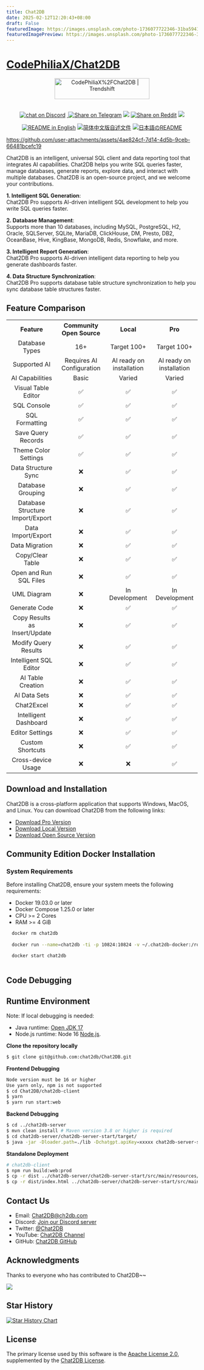```yaml
---
title: Chat2DB
date: 2025-02-12T12:20:43+08:00
draft: False
featuredImage: https://images.unsplash.com/photo-1736077722346-31ba59414728?ixid=M3w0NjAwMjJ8MHwxfHJhbmRvbXx8fHx8fHx8fDE3MzkzMzM5NDZ8&ixlib=rb-4.0.3
featuredImagePreview: https://images.unsplash.com/photo-1736077722346-31ba59414728?ixid=M3w0NjAwMjJ8MHwxfHJhbmRvbXx8fHx8fHx8fDE3MzkzMzM5NDZ8&ixlib=rb-4.0.3
---
```


# [CodePhiliaX/Chat2DB](https://github.com/CodePhiliaX/Chat2DB)




<div align="center">
    <a href="https://trendshift.io/repositories/11808" target="_blank"><img src="https://trendshift.io/api/badge/repositories/11808" alt="CodePhiliaX%2FChat2DB | Trendshift" style="width: 250px; height: 55px;" width="250" height="55"/></a>
</div>
<br/>
<p align="center">
 <a href="https://discord.com/invite/uNjb3n5JVN" target="_blank">
    <img src="https://img.shields.io/badge/-Join%20us%20on%20Discord-%237289DA.svg?style=flat&logo=discord&logoColor=white"
            alt="chat on Discord"></a>
<a href="https://twitter.com/intent/tweet?text=Chat2DB-An%20intelligent%20and%20versatile%20general-purpose%20SQL%20client%20and%20reporting%20tool%20for%20databases%20which%20integrates%20ChatGPT%20capabilities.&url=https://github.com/chat2db/Chat2DB&hashtags=ChatGPT,AGI,SQL%20Client,Reporting%20tool" target="blank" > <img src="https://img.shields.io/twitter/follow/_Chat2DB?label=Twitter&style=social" alt=""/> </a> 
<a href="https://t.me/share/url?text=Chat2DB-An%20intelligent%20and%20versatile%20general-purpose%20SQL%20client%20and%20reporting%20tool%20for%20databases%20which%20integrates%20ChatGPT%20capabilities.&url=https://github.com/chat2db/Chat2DB" target="_blank"><img src="https://img.shields.io/twitter/url?label=Telegram&logo=Telegram&style=social&url=https://github.com/chat2db/Chat2DB" alt="Share on Telegram"/></a>
<a href="https://api.whatsapp.com/send?text=Chat2DB-An%20intelligent%20and%20versatile%20general-purpose%20SQL%20client%20and%20reporting%20tool%20for%20databases%20which%20integrates%20ChatGPT%20capabilities.%20https://github.com/chat2db/Chat2DB"><img src="https://img.shields.io/twitter/url?label=whatsapp&logo=whatsapp&style=social&url=https://github.com/chat2db/Chat2DB" /></a>
<a href="https://www.reddit.com/submit?url=https://github.com/chat2db/Chat2DB&title=Chat2DB-An%20intelligent%20and%20versatile%20general-purpose%20SQL%20client%20and%20reporting%20tool%20for%20databases%20which%20integrates%20ChatGPT%20capabilities." target="blank"><img src="https://img.shields.io/twitter/url?label=Reddit&logo=Reddit&style=social&url=https://github.com/chat2db/Chat2DB" alt="Share on Reddit"/></a>
<a href="mailto:?subject=Check%20this%20GitHub%20repository%20out.&body=Chat2DB-An%20intelligent%20and%20versatile%20general-purpose%20SQL%20client%20and%20reporting%20tool%20for%20databases%20which%20integrates%20ChatGPT%20capabilities.%3A%0Ahttps://github.com/chat2db/Chat2DB" target="_blank"><img src="https://img.shields.io/twitter/url?label=Gmail&logo=Gmail&style=social&url=https://github.com/chat2db/Chat2DB"/></a>

</p>
<div align="center">
  <a href="./README.md"><img alt="README in English" src="https://img.shields.io/badge/English-d9d9d9"></a>
  <a href="./README_CN.md"><img alt="简体中文版自述文件" src="https://img.shields.io/badge/简体中文-d9d9d9"></a>
  <a href="./README_JA.md"><img alt="日本語のREADME" src="https://img.shields.io/badge/日本語-d9d9d9"></a>

</div>


https://github.com/user-attachments/assets/4ae824cf-7d14-4d5b-9ceb-66481bcefc19


Chat2DB is an intelligent, universal SQL client and data reporting tool that integrates AI capabilities. Chat2DB helps you write SQL queries faster, manage databases, generate reports, explore data, and interact with multiple databases. Chat2DB is an open-source project, and we welcome your contributions.

**1. Intelligent SQL Generation**:  
Chat2DB Pro supports AI-driven intelligent SQL development to help you write SQL queries faster.

**2. Database Management**:  
Supports more than 10 databases, including MySQL, PostgreSQL, H2, Oracle, SQLServer, SQLite, MariaDB, ClickHouse, DM, Presto, DB2, OceanBase, Hive, KingBase, MongoDB, Redis, Snowflake, and more.

**3. Intelligent Report Generation**:  
Chat2DB Pro supports AI-driven intelligent data reporting to help you generate dashboards faster.

**4. Data Structure Synchronization**:  
Chat2DB Pro supports database table structure synchronization to help you sync database table structures faster.

## Feature Comparison

<table style="width: 100%;">
  <tr>
    <th align="center">Feature</th>
    <th align="center">Community Open Source</th>
    <th align="center">Local</th>
    <th align="center">Pro </th>
  </tr>
  <tr>
    <td align="center">Database Types</td>
    <td align="center">16+</td>
    <td align="center">Target 100+</td>
    <td align="center">Target 100+</td>
  </tr>
  <tr>
    <td align="center">Supported AI</td>
    <td align="center">Requires AI Configuration</td>
    <td align="center">AI ready on installation</td>
    <td align="center">AI ready on installation</td>
  </tr>
  <tr>
    <td align="center">AI Capabilities</td>
    <td align="center">Basic</td>
    <td align="center">Varied</td>
    <td align="center">Varied</td>
  </tr>
  <tr>
    <td align="center">Visual Table Editor</td>
    <td align="center">✅</td>
    <td align="center">✅</td>
    <td align="center">✅</td>
  </tr>
  <tr>
    <td align="center">SQL Console</td>
    <td align="center">✅</td>
    <td align="center">✅</td>
    <td align="center">✅</td>
  </tr>
  <tr>
    <td align="center">SQL Formatting</td>
    <td align="center">✅</td>
    <td align="center">✅</td>
    <td align="center">✅</td>
  </tr>
  <tr>
    <td align="center">Save Query Records</td>
    <td align="center">✅</td>
    <td align="center">✅</td>
    <td align="center">✅</td>
  </tr>
  <tr>
    <td align="center">Theme Color Settings</td>
    <td align="center">✅</td>
    <td align="center">✅</td>
    <td align="center">✅</td>
  </tr>
  <tr>
    <td align="center">Data Structure Sync</td>
    <td align="center">❌</td>
    <td align="center">✅</td>
    <td align="center">✅</td>
  </tr>
  <tr>
    <td align="center">Database Grouping</td>
    <td align="center">❌</td>
    <td align="center">✅</td>
    <td align="center">✅</td>
  </tr>
  <tr>
    <td align="center">Database Structure Import/Export</td>
    <td align="center">❌</td>
    <td align="center">✅</td>
    <td align="center">✅</td>
  </tr>
  <tr>
    <td align="center">Data Import/Export</td>
    <td align="center">❌</td>
    <td align="center">✅</td>
    <td align="center">✅</td>
  </tr>
  <tr>
    <td align="center">Data Migration</td>
    <td align="center">❌</td>
    <td align="center">✅</td>
    <td align="center">✅</td>
  </tr>
  <tr>
    <td align="center">Copy/Clear Table</td>
    <td align="center">❌</td>
    <td align="center">✅</td>
    <td align="center">✅</td>
  </tr>
  <tr>
    <td align="center">Open and Run SQL Files</td>
    <td align="center">❌</td>
    <td align="center">✅</td>
    <td align="center">✅</td>
  </tr>
  <tr>
    <td align="center">UML Diagram</td>
    <td align="center">❌</td>
    <td align="center">In Development</td>
    <td align="center">In Development</td>
  </tr>
  <tr>
    <td align="center">Generate Code</td>
    <td align="center">❌</td>
    <td align="center">✅</td>
    <td align="center">✅</td>
  </tr>
  <tr>
    <td align="center">Copy Results as Insert/Update</td>
    <td align="center">❌</td>
    <td align="center">✅</td>
    <td align="center">✅</td>
  </tr>
  <tr>
    <td align="center">Modify Query Results</td>
    <td align="center">❌</td>
    <td align="center">✅</td>
    <td align="center">✅</td>
  </tr>
  <tr>
    <td align="center">Intelligent SQL Editor</td>
    <td align="center">❌</td>
    <td align="center">✅</td>
    <td align="center">✅</td>
  </tr>
  <tr>
    <td align="center">AI Table Creation</td>
    <td align="center">❌</td>
    <td align="center">✅</td>
    <td align="center">✅</td>
  </tr>
  <tr>
    <td align="center">AI Data Sets</td>
    <td align="center">❌</td>
    <td align="center">✅</td>
    <td align="center">✅</td>
  </tr>
  <tr>
    <td align="center">Chat2Excel</td>
    <td align="center">❌</td>
    <td align="center">✅</td>
    <td align="center">✅</td>
  </tr>
  <tr>
    <td align="center">Intelligent Dashboard</td>
    <td align="center">❌</td>
    <td align="center">✅</td>
    <td align="center">✅</td>
  </tr>
  <tr>
    <td align="center">Editor Settings</td>
    <td align="center">❌</td>
    <td align="center">✅</td>
    <td align="center">✅</td>
  </tr>
  <tr>
    <td align="center">Custom Shortcuts</td>
    <td align="center">❌</td>
    <td align="center">✅</td>
    <td align="center">✅</td>
  </tr>
  <tr>
    <td align="center">Cross-device Usage</td>
    <td align="center">❌</td>
    <td align="center">❌</td>
    <td align="center">✅</td>
  </tr>
</table>

## Download and Installation
Chat2DB is a cross-platform application that supports Windows, MacOS, and Linux. You can download Chat2DB from the following links:
- [Download Pro Version](https://chat2db.ai/download)
- [Download Local Version](https://chat2db.ai/download)
- [Download Open Source Version](https://github.com/CodePhiliaX/Chat2DB/releases/tag/v0.3.6)

## Community Edition Docker Installation

### System Requirements

Before installing Chat2DB, ensure your system meets the following requirements:
- Docker 19.03.0 or later
- Docker Compose 1.25.0 or later
- CPU >= 2 Cores
- RAM >= 4 GiB

```bash
  docker rm chat2db
  
  docker run --name=chat2db -ti -p 10824:10824 -v ~/.chat2db-docker:/root/.chat2db  chat2db/chat2db:latest

  docker start chat2db
  
```
## Code Debugging

## Runtime Environment

Note:
If local debugging is needed:

- Java runtime: <a href="https://adoptopenjdk.net/" target="_blank">Open JDK 17</a>
- Node.js runtime: Node 16 <a href="https://nodejs.org/" target="_blank">Node.js</a>.

**Clone the repository locally**

```bash
$ git clone git@github.com:chat2db/Chat2DB.git
```

**Frontend Debugging**

```bash
Node version must be 16 or higher  
Use yarn only, npm is not supported
$ cd Chat2DB/chat2db-client
$ yarn
$ yarn run start:web
```

**Backend Debugging**

```bash
$ cd ../chat2db-server
$ mvn clean install # Maven version 3.8 or higher is required
$ cd chat2db-server/chat2db-server-start/target/
$ java -jar -Dloader.path=./lib -Dchatgpt.apiKey=xxxxx chat2db-server-start.jar  # 需要安装java 17以上版本，启动应用 chatgpt.apiKey 需要输入ChatGPT的key,如果不输入无法使用AIGC功能
```
**Standalone Deployment**
```bash
# chat2db-client
$ npm run build:web:prod 
$ cp -r dist ../chat2db-server/chat2db-server-start/src/main/resources/static/front 
$ cp -r dist/index.html ../chat2db-server/chat2db-server-start/src/main/resources/thymeleaf
```

##  Contact Us

- Email: Chat2DB@ch2db.com
- Discord: [Join our Discord server](https://discord.gg/JDkwB6JS8A)
- Twitter: [@Chat2DB](https://x.com/Chat2DB_AI)
- YouTube: [Chat2DB Channel](https://www.youtube.com/@chat2db.tutorial)
- GitHub: [Chat2DB GitHub](https://github.com/codePhiliaX/chat2db)


##  Acknowledgments


Thanks to everyone who has contributed to Chat2DB~~


<a href="https://github.com/chat2db/Chat2DB/graphs/contributors">
  <img src="https://contrib.rocks/image?repo=chat2db/Chat2DB" />
</a>

## Star History

<a href="https://star-history.com/#CodePhiliaX/chat2db&Date">
  <picture>
    <source media="(prefers-color-scheme: dark)" srcset="https://api.star-history.com/svg?repos=CodePhiliaX/chat2db&type=Date&theme=dark" />
    <source media="(prefers-color-scheme: light)" srcset="https://api.star-history.com/svg?repos=CodePhiliaX/chat2db&type=Date" />
    <img alt="Star History Chart" src="https://api.star-history.com/svg?repos=CodePhiliaX/chat2db&type=Date" />
  </picture>
</a>

## License
The primary license used by this software is the [Apache License 2.0](https://www.apache.org/licenses/LICENSE-2.0), supplemented by the [Chat2DB License](./Chat2DB_LICENSE).


